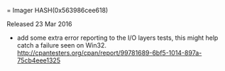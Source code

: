 = Imager HASH(0x563986cee618)

Released 23 Mar 2016

- add some extra error reporting to the I/O layers tests, this might help catch a failure seen on Win32. http://cpantesters.org/cpan/report/99781689-6bf5-1014-897a-75cb4eee1325